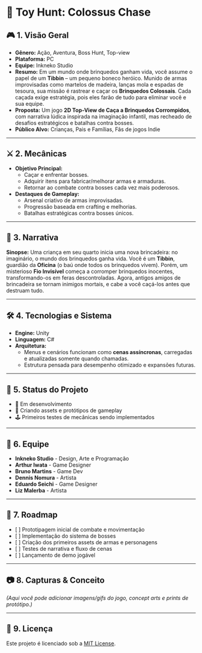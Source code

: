<h1>🧸 Toy Hunt: Colossus Chase</h1>

<h2>🎮 1. Visão Geral</h2>
<ul>
  <li><strong>Gênero:</strong> Ação, Aventura, Boss Hunt, Top-view</li>
  <li><strong>Plataforma:</strong> PC</li>
  <li><strong>Equipe:</strong> Inkneko Studio</li>
  <li><strong>Resumo:</strong> Em um mundo onde brinquedos ganham vida, você assume o papel de um <strong>Tibbin</strong> – um pequeno boneco heróico. 
  Munido de armas improvisadas como martelos de madeira, lanças mola e espadas de tesoura, sua missão é rastrear e caçar os <strong>Brinquedos Colossais</strong>. 
  Cada caçada exige estratégia, pois eles farão de tudo para eliminar você e sua equipe.</li>
  <li><strong>Proposta:</strong> Um jogo <strong>2D Top-View de Caça a Brinquedos Corrompidos</strong>, com narrativa lúdica inspirada na imaginação infantil, mas recheado de desafios estratégicos e batalhas contra bosses.</li>
  <li><strong>Público Alvo:</strong> Crianças, Pais e Famílias, Fãs de jogos Indie</li>
</ul>

<hr>

<h2>⚔️ 2. Mecânicas</h2>
<ul>
  <li><strong>Objetivo Principal:</strong>
    <ul>
      <li>Caçar e enfrentar bosses.</li>
      <li>Adquirir itens para fabricar/melhorar armas e armaduras.</li>
      <li>Retornar ao combate contra bosses cada vez mais poderosos.</li>
    </ul>
  </li>
  <li><strong>Destaques de Gameplay:</strong>
    <ul>
      <li>Arsenal criativo de armas improvisadas.</li>
      <li>Progressão baseada em crafting e melhorias.</li>
      <li>Batalhas estratégicas contra bosses únicos.</li>
    </ul>
  </li>
</ul>

<hr>

<h2>📖 3. Narrativa</h2>
<p><strong>Sinopse:</strong> Uma criança em seu quarto inicia uma nova brincadeira: no imaginário, o mundo dos brinquedos ganha vida. 
Você é um <strong>Tibbin</strong>, guardião da <strong>Oficina</strong> (o baú onde todos os brinquedos vivem). 
Porém, um misterioso <strong>Fio Invisível</strong> começa a corromper brinquedos inocentes, transformando-os em feras descontroladas. 
Agora, antigos amigos de brincadeira se tornam inimigos mortais, e cabe a você caçá-los antes que destruam tudo.</p>

<hr>

<h2>🛠️ 4. Tecnologias e Sistema</h2>
<ul>
  <li><strong>Engine:</strong> Unity</li>
  <li><strong>Linguagem:</strong> C#</li>
  <li><strong>Arquitetura:</strong>
    <ul>
      <li>Menus e cenários funcionam como <strong>cenas assíncronas</strong>, carregadas e atualizadas somente quando chamadas.</li>
      <li>Estrutura pensada para desempenho otimizado e expansões futuras.</li>
    </ul>
  </li>
</ul>

<hr>

<h2>🚀 5. Status do Projeto</h2>
<ul>
  <li>🔨 Em desenvolvimento</li>
  <li>🎨 Criando assets e protótipos de gameplay</li>
  <li>🕹️ Primeiros testes de mecânicas sendo implementados</li>
</ul>

<hr>

<h2>👥 6. Equipe</h2>
<ul>
  <li><strong>Inkneko Studio</strong> - Design, Arte e Programação</li>
  <li><strong>Arthur Iwata</strong> - Game Designer</li>
  <li><strong>Bruno Martins</strong> - Game Dev</li>
  <li><strong>Dennis Nomura</strong> - Artista</li>
  <li><strong>Eduardo Seichi</strong> - Game Designer</li>
  <li><strong>Liz Malerba</strong> - Artista</li>
</ul>

<hr>

<h2>📌 7. Roadmap</h2>
<ul>
  <li>[ ] Prototipagem inicial de combate e movimentação</li>
  <li>[ ] Implementação do sistema de bosses</li>
  <li>[ ] Criação dos primeiros assets de armas e personagens</li>
  <li>[ ] Testes de narrativa e fluxo de cenas</li>
  <li>[ ] Lançamento de demo jogável</li>
</ul>

<hr>

<h2>📷 8. Capturas & Conceito</h2>
<p><em>(Aqui você pode adicionar imagens/gifs do jogo, concept arts e prints de protótipo.)</em></p>

<hr>

<h2>📜 9. Licença</h2>
<p>Este projeto é licenciado sob a <a href="LICENSE">MIT License</a>.</p>

